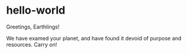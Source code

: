 # hello-world

Greetings, Earthlings!

We have examed your planet, and have found it devoid of purpose and resources. Carry on!
